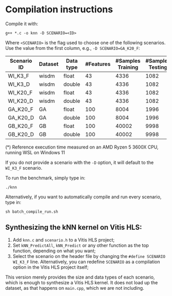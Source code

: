 # Compilation instructions

Compile it with:

```
g++ *.c -o knn -D SCENARIO=<ID>
```

Where `<SCENARIO>` is the flag used to choose one of the following scenarios. Use the value from the first column, e.g., `-D SCENARIO=GA_K20_F`:

| Scenario ID | Dataset | Data type | #Features | #Samples Training | #Samples Testing | K   | Accuracy | ExecTime (us)\* |
| ----------- | ------- | --------- | --------- | ----------------- | ---------------- | --- | -------- | --------------- |
| WI_K3_F     | wisdm   | float     | 43        | 4336              | 1082             | 3   | 68.02%   | 584635          |
| WI_K3_D     | wisdm   | double    | 43        | 4336              | 1082             | 3   | 68.02%   | 572827          |
| WI_K20_F    | wisdm   | float     | 43        | 4336              | 1082             | 20  | 68.76%   | 756403          |
| WI_K20_D    | wisdm   | double    | 43        | 4336              | 1082             | 20  | 68.76%   | 752684          |
| GA_K20_F    | GA      | float     | 100       | 8004              | 1996             | 20  | 50.50%   | 5420374         |
| GA_K20_D    | GA      | double    | 100       | 8004              | 1996             | 20  | 50.50%   | 5303788         |
| GB_K20_F    | GB      | float     | 100       | 40002             | 9998             | 20  | 51.17%   | 127285734       |
| GB_K20_D    | GB      | double    | 100       | 40002             | 9998             | 20  | 51.17%   | 131435836       |

(\*) Reference execution time measured on an AMD Ryzen 5 3600X CPU, running WSL on Windows 11

If you do not provide a scenario with the `-D` option, it will default to the `WI_K3_F` scenario.

To run the benchmark, simply type in:

```
./knn
```

Alternatively, if you want to automatically compile and run every scenario, type in:

```
sh batch_compile_run.sh
```

## Synthesizing the kNN kernel on Vitis HLS:

1. Add `knn.c` and `scenario.h` to a Vitis HLS project;
2. Set `kNN_PredictAll`, `kNN_Predict` or any other function as the top function, depending on what you want;
3. Select the scenario on the header file by changing the `#define SCENARIO WI_K3_F` line. Alternatively, you can redefine `SCENARIO` as a compilation option in the Vitis HLS project itself;

This version merely provides the size and data types of each scenario, which is enough to synthesize a Vitis HLS kernel. It does not load up the dataset, as that happens on `main.cpp`, which we are not including.
